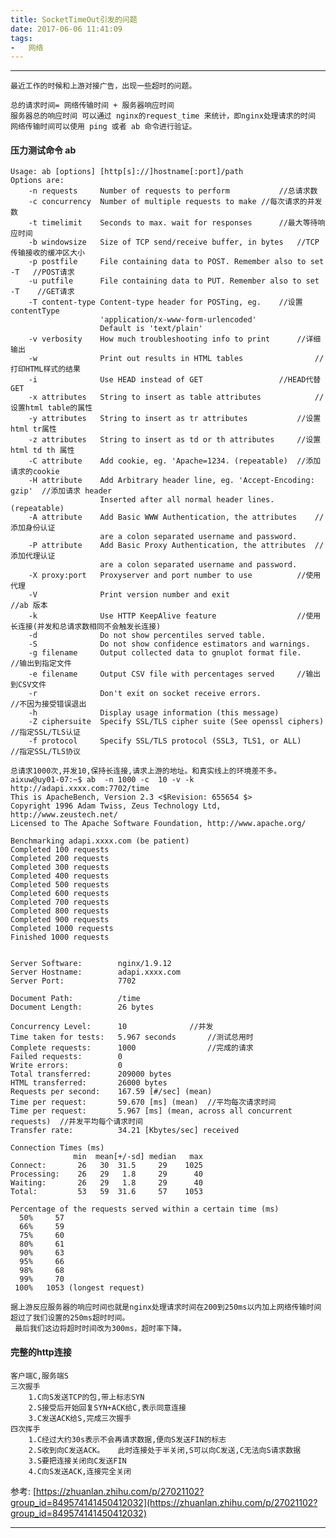 ```yaml
---
title: SocketTimeOut引发的问题
date: 2017-06-06 11:41:09
tags:
-   网络
---
```


---

    最近工作的时候和上游对接广告，出现一些超时的问题。

    总的请求时间= 网络传输时间 + 服务器响应时间
    服务器总的响应时间 可以通过 nginx的request_time 来统计，即nginx处理请求的时间
    网络传输时间可以使用 ping 或者 ab 命令进行验证。

#### 压力测试命令 ab

    Usage: ab [options] [http[s]://]hostname[:port]/path
    Options are:
        -n requests     Number of requests to perform  			//总请求数
        -c concurrency  Number of multiple requests to make	//每次请求的并发数
        -t timelimit    Seconds to max. wait for responses		//最大等待响应时间
        -b windowsize   Size of TCP send/receive buffer, in bytes	//TCP传输接收的缓冲区大小
        -p postfile     File containing data to POST. Remember also to set -T	//POST请求
        -u putfile      File containing data to PUT. Remember also to set -T 	//GET请求
        -T content-type Content-type header for POSTing, eg.	//设置contentType
                        'application/x-www-form-urlencoded'
                        Default is 'text/plain'
        -v verbosity    How much troubleshooting info to print		//详细输出
        -w              Print out results in HTML tables				//打印HTML样式的结果
        -i              Use HEAD instead of GET					//HEAD代替GET
        -x attributes   String to insert as table attributes			//设置html table的属性
        -y attributes   String to insert as tr attributes			//设置html tr属性
        -z attributes   String to insert as td or th attributes		//设置html td th 属性
        -C attribute    Add cookie, eg. 'Apache=1234. (repeatable)	//添加请求的cookie
        -H attribute    Add Arbitrary header line, eg. 'Accept-Encoding: gzip'	//添加请求 header
                        Inserted after all normal header lines. (repeatable)
        -A attribute    Add Basic WWW Authentication, the attributes	//添加身份认证
                        are a colon separated username and password.
        -P attribute    Add Basic Proxy Authentication, the attributes	//添加代理认证
                        are a colon separated username and password.
        -X proxy:port   Proxyserver and port number to use			//使用代理
        -V              Print version number and exit					//ab 版本
        -k              Use HTTP KeepAlive feature					//使用长连接(并发和总请求数相同不会触发长连接)
        -d              Do not show percentiles served table.
        -S              Do not show confidence estimators and warnings.
        -g filename     Output collected data to gnuplot format file.		//输出到指定文件
        -e filename     Output CSV file with percentages served		//输出到CSV文件
        -r              Don't exit on socket receive errors.				//不因为接受错误退出
        -h              Display usage information (this message)
        -Z ciphersuite  Specify SSL/TLS cipher suite (See openssl ciphers)	//指定SSL/TLS认证
        -f protocol     Specify SSL/TLS protocol (SSL3, TLS1, or ALL)		//指定SSL/TLS协议

    总请求1000次,并发10,保持长连接,请求上游的地址。和真实线上的环境差不多。
    aixuw@uy01-07:~$ ab  -n 1000 -c  10 -v -k  http://adapi.xxxx.com:7702/time
    This is ApacheBench, Version 2.3 <$Revision: 655654 $>
    Copyright 1996 Adam Twiss, Zeus Technology Ltd, http://www.zeustech.net/
    Licensed to The Apache Software Foundation, http://www.apache.org/

    Benchmarking adapi.xxxx.com (be patient)
    Completed 100 requests
    Completed 200 requests
    Completed 300 requests
    Completed 400 requests
    Completed 500 requests
    Completed 600 requests
    Completed 700 requests
    Completed 800 requests
    Completed 900 requests
    Completed 1000 requests
    Finished 1000 requests


    Server Software:        nginx/1.9.12
    Server Hostname:        adapi.xxxx.com
    Server Port:            7702

    Document Path:          /time
    Document Length:        26 bytes

    Concurrency Level:      10				//并发
    Time taken for tests:   5.967 seconds		//测试总用时
    Complete requests:      1000				//完成的请求
    Failed requests:        0
    Write errors:           0
    Total transferred:      209000 bytes
    HTML transferred:       26000 bytes
    Requests per second:    167.59 [#/sec] (mean)
    Time per request:       59.670 [ms] (mean)	//平均每次请求时间
    Time per request:       5.967 [ms] (mean, across all concurrent requests)  //并发平均每个请求时间
    Transfer rate:          34.21 [Kbytes/sec] received

    Connection Times (ms)
                  min  mean[+/-sd] median   max
    Connect:       26   30  31.5     29    1025
    Processing:    26   29   1.8     29      40
    Waiting:       26   29   1.8     29      40
    Total:         53   59  31.6     57    1053

    Percentage of the requests served within a certain time (ms)
      50%     57
      66%     59
      75%     60
      80%     61
      90%     63
      95%     66
      98%     68
      99%     70
     100%   1053 (longest request)

    据上游反应服务器的响应时间也就是nginx处理请求时间在200到250ms以内加上网络传输时间超过了我们设置的250ms超时时间。
     最后我们这边将超时时间改为300ms，超时率下降。


#### 完整的http连接
    客户端C,服务端S
    三次握手
        1.C向S发送TCP的包,带上标志SYN
        2.S接受后开始回复SYN+ACK给C,表示同意连接
        3.C发送ACK给S,完成三次握手
    四次挥手
        1.C经过大约30s表示不会再请求数据,便向S发送FIN的标志
        2.S收到向C发送ACK。   此时连接处于半关闭,S可以向C发送,C无法向S请求数据
        3.S要把连接关闭向C发送FIN
        4.C向S发送ACK,连接完全关闭

参考: [https://zhuanlan.zhihu.com/p/27021102?group_id=849574141450412032](https://zhuanlan.zhihu.com/p/27021102?group_id=849574141450412032)

 ---